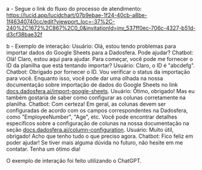 a - Segue o link do fluxo do processo de atendimento: https://lucid.app/lucidchart/07b9ebae-1f24-40cb-a8be-1f46340740cc/edit?viewport_loc=-37%2C-240%2C1672%2C867%2C0_0&invitationId=inv_537ff0ec-706c-4327-b51d-d3cf38bae32f

b - Exemplo de interação:
Usuário: Olá, estou tendo problemas para importar dados do Google Sheets para a Dadosfera. Pode ajudar?
Chatbot: Olá! Claro, estou aqui para ajudar. Para começar, você pode me fornecer o ID da planilha que está tentando importar?
Usuário: Claro, o ID é "abcdefg".
Chatbot: Obrigado por fornecer o ID. Vou verificar o status da importação para você. Enquanto isso, você pode dar uma olhada na nossa documentação sobre importação de dados do Google Sheets no link [docs.dadosfera.ai/import-google-sheets](docs.dadosfera.ai/import-google-sheets).
Usuário: Ótimo, obrigado! Mas eu também gostaria de saber como configurar as colunas corretamente na planilha.
Chatbot: Com certeza! Em geral, as colunas devem ser configuradas de acordo com os campos correspondentes na Dadosfera, como "EmployeeNumber", "Age", etc. Você pode encontrar detalhes específicos sobre a configuração de colunas na nossa documentação na seção [docs.dadosfera.ai/column-configuration](docs.dadosfera.ai/column-configuration).
Usuário: Muito útil, obrigado! Acho que tenho tudo o que preciso agora.
Chatbot: Fico feliz em poder ajudar! Se tiver mais alguma dúvida no futuro, não hesite em me contatar. Tenha um ótimo dia!

O exemplo de interação foi feito utilizando o ChatGPT.